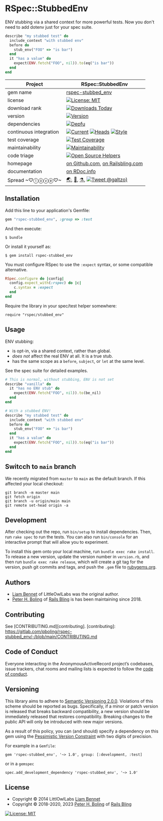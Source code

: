 # RSpec::StubbedEnv

ENV stubbing via a shared context for more powerful tests.  Now you don't need to add dotenv just for your spec suite.

```ruby
describe "my stubbed test" do
  include_context "with stubbed env"
  before do
    stub_env("FOO" => "is bar")
  end
  it "has a value" do
    expect(ENV.fetch("FOO", nil)).to(eq("is bar"))
  end
end
```

| Project                | RSpec::StubbedEnv                                                                                                                                                          |
|------------------------|----------------------------------------------------------------------------------------------------------------------------------------------------------------------------|
| gem name               | [rspec-stubbed_env](https://rubygems.org/gems/rspec-stubbed_env)                                                                                                           |
| license                | [![License: MIT](https://img.shields.io/badge/License-MIT-green.svg)](https://opensource.org/licenses/MIT)                                                                 |
| download rank          | [![Downloads Today](https://img.shields.io/gem/rd/rspec-stubbed_env.svg)](https://github.com/pboling/rspec-stubbed_env)                                                    |
| version                | [![Version](https://img.shields.io/gem/v/rspec-stubbed_env.svg)](https://rubygems.org/gems/rspec-stubbed_env)                                                              |
| dependencies           | [![Depfu][depfu-img]][depfu]                                                                                                                                               |
| continuous integration | [![Current][🚎cwfi]][🚎cwf] [![Heads][🖐hwfi]][🖐hwf] [![Style][🧮swfi]][🧮swf]                                                                                            |
| test coverage          | [![Test Coverage](https://api.codeclimate.com/v1/badges/07a1d53634c61154efae/test_coverage)](https://codeclimate.com/github/pboling/rspec-stubbed_env/test_coverage)       |
| maintainability        | [![Maintainability](https://api.codeclimate.com/v1/badges/07a1d53634c61154efae/maintainability)](https://codeclimate.com/github/pboling/rspec-stubbed_env/maintainability) |
| code triage            | [![Open Source Helpers](https://www.codetriage.com/pboling/rspec-stubbed_env/badges/users.svg)](https://www.codetriage.com/pboling/rspec-stubbed_env)                      |
| homepage               | [on Github.com][homepage], [on Railsbling.com][blogpage]                                                                                                                   |
| documentation          | [on RDoc.info][documentation]                                                                                                                                              |
| Spread ~♡ⓛⓞⓥⓔ♡~        | [🌏][aboutme], [👼][angellist], [⚗️][devto], [![Tweet @galtzo][followme])][twitter]                                                                                        |

[🚎cwf]: https://github.com/pboling/rspec-stubbed_env/actions/workflows/current.yml
[🚎cwfi]: https://github.com/pboling/rspec-stubbed_env/actions/workflows/current.yml/badge.svg
[🖐hwf]: https://github.com/pboling/rspec-stubbed_env/actions/workflows/heads.yml
[🖐hwfi]: https://github.com/pboling/rspec-stubbed_env/actions/workflows/heads.yml/badge.svg
[🧮swf]: https://github.com/pboling/rspec-stubbed_env/actions/workflows/style.yml
[🧮swfi]: https://github.com/pboling/rspec-stubbed_env/actions/workflows/style.yml/badge.svg

## Installation

Add this line to your application's Gemfile:

```ruby
gem "rspec-stubbed_env", :group => :test
```

And then execute:

    $ bundle

Or install it yourself as:

    $ gem install rspec-stubbed_env


You must configure RSpec to use the `:expect` syntax, or some compatible alternative.

```ruby
RSpec.configure do |config|
  config.expect_with(:rspec) do |c|
    c.syntax = :expect
  end
end
```

Require the library in your spec/test helper somewhere:
```
require "rspec/stubbed_env"
```

## Usage

ENV stubbing:

  - is opt-in, via a shared context, rather than global.
  - *does not* affect the real ENV at all.  It is a true stub.
  - has the same scope as a `before`, `subject`, or `let` at the same level.

See the spec suite for detailed examples.

```ruby
# This is normal, without stubbing, ENV is not set
describe "vanilla" do
  it "has no ENV stub" do
    expect(ENV.fetch("FOO", nil)).to(be_nil)
  end
end

# With a stubbed ENV!
describe "my stubbed test" do
  include_context "with stubbed env"
  before do
    stub_env("FOO" => "is bar")
  end
  it "has a value" do
    expect(ENV.fetch("FOO", nil)).to(eq("is bar"))
  end
end
```

## Switcch to `main` branch

We recently migrated from `master` to `main` as the default branch.  If this affected your local checkout:
```shell
git branch -m master main
git fetch origin
git branch -u origin/main main
git remote set-head origin -a
```

## Development

After checking out the repo, run `bin/setup` to install dependencies. Then, run `rake spec` to run the tests. You can also run `bin/console` for an interactive prompt that will allow you to experiment.

To install this gem onto your local machine, run `bundle exec rake install`. To release a new version, update the version number in `version.rb`, and then run `bundle exec rake release`, which will create a git tag for the version, push git commits and tags, and push the `.gem` file to [rubygems.org](https://rubygems.org).

## Authors

* [Liam Bennet](https://github.com/ljkbennett) of LittleOwlLabs was the original author.
* [Peter H. Boling][peterboling] of [Rails Bling][railsbling] is has been maintaining since 2018.

## Contributing

See [CONTRIBUTING.md][contributing].
[contributing]: https://gitlab.com/pboling/rspec-stubbed_env/-/blob/main/CONTRIBUTING.md

## Code of Conduct

Everyone interacting in the AnonymousActiveRecord project’s codebases, issue trackers, chat rooms and mailing lists is expected to follow the [code of conduct](https://github.com/pboling/rspec-stubbed_env/blob/main/CODE_OF_CONDUCT.md).

## Versioning

This library aims to adhere to [Semantic Versioning 2.0.0][semver].
Violations of this scheme should be reported as bugs. Specifically,
if a minor or patch version is released that breaks backward
compatibility, a new version should be immediately released that
restores compatibility. Breaking changes to the public API will
only be introduced with new major versions.

As a result of this policy, you can (and should) specify a
dependency on this gem using the [Pessimistic Version Constraint][pvc] with two digits of precision.

For example in a `Gemfile`:

    gem 'rspec-stubbed_env', '~> 1.0', group: [:development, :test]

or in a `gemspec`

    spec.add_development_dependency 'rspec-stubbed_env', '~> 1.0'

## License

* Copyright © 2014 LittlOwlLabs [Liam Bennet](https://github.com/ljkbennett)
* Copyright © 2018-2020, 2023 [Peter H. Boling][peterboling] of [Rails Bling][railsbling]

[![License: MIT](https://img.shields.io/badge/License-MIT-green.svg)](https://opensource.org/licenses/MIT)

[aboutme]: https://about.me/peter.boling
[angellist]: https://angel.co/peter-boling
[blogpage]: http://www.railsbling.com/tags/rspec-stubbed_env/
[depfu]: https://depfu.com/github/pboling/rspec-stubbed_env?project_id=5884
[depfu-img]: https://badges.depfu.com/badges/a48948dd503f23a440f2c17910563f43/count.svg
[devto]: https://dev.to/galtzo
[documentation]: http://rdoc.info/github/pboling/rspec-stubbed_env/frames
[followme]: https://img.shields.io/twitter/follow/galtzo.svg?style=social&label=Follow
[homepage]: https://github.com/pboling/rspec-stubbed_env/
[license]: LICENSE.txt
[peterboling]: http://www.peterboling.com
[pvc]: http://guides.rubygems.org/patterns/#pessimistic-version-constraint
[railsbling]: http://www.railsbling.com
[semver]: http://semver.org/
[twitter]: http://twitter.com/galtzo
